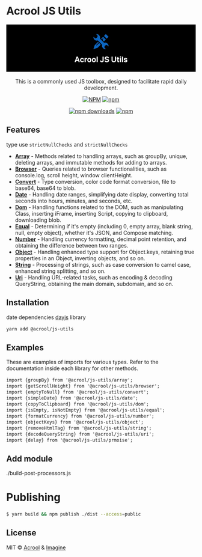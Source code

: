 # Acrool JS Utils

<a href="https://acrool-js-utils.pages.dev/" title="Acrool JS Utils - This is a commonly used JS toolbox, designed to facilitate rapid daily development.">
    <img src="https://raw.githubusercontent.com/acrool/acrool-js-utils/main/example/public/og.webp" alt="Acrool JS Utils Logo"/>
</a>

<p align="center">
    This is a commonly used JS toolbox, designed to facilitate rapid daily development.
</p>

<div align="center">

[![NPM](https://img.shields.io/npm/v/@acrool/js-utils.svg?style=for-the-badge)](https://www.npmjs.com/package/@acrool/js-utils)
[![npm](https://img.shields.io/npm/l/@acrool/js-utils?style=for-the-badge)](https://github.com/acrool/acrool-js-utils/blob/main/LICENSE)

[![npm downloads](https://img.shields.io/npm/dm/@acrool/js-utils.svg?style=for-the-badge)](https://www.npmjs.com/package/@acrool/js-utils)
[![npm](https://img.shields.io/npm/dt/@acrool/js-utils.svg?style=for-the-badge)](https://www.npmjs.com/package/@acrool/js-utils)

</div>


## Features

type use `strictNullChecks` and `strictNullChecks`

- **[Array](/src/array)** - Methods related to handling arrays, such as groupBy, unique, deleting arrays, and immutable methods for adding to arrays.
- **[Browser](/src/browser)** - Queries related to browser functionalities, such as console.log, scroll height, window clientHeight.
- **[Convert](/src/convert)** - Type conversion, color code format conversion, file to base64, base64 to blob.
- **[Date](/src/date)** - Handling date ranges, simplifying date display, converting total seconds into hours, minutes, and seconds, etc.
- **[Dom](/src/dom)** - Handling functions related to the DOM, such as manipulating Class, inserting iFrame, inserting Script, copying to clipboard, downloading blob.
- **[Equal](/src/equal)** - Determining if it's empty (including 0, empty array, blank string, null, empty object), whether it's JSON, and Compose matching.
- **[Number](/src/number)** - Handling currency formatting, decimal point retention, and obtaining the difference between two ranges.
- **[Object](/src/object)** - Handling enhanced type support for Object.keys, retaining true properties in an Object, inverting objects, and so on.
- **[String](/src/string)** - Processing of strings, such as case conversion to camel case, enhanced string splitting, and so on.
- **[Uri](/src/uri)** - Handling URL-related tasks, such as encoding & decoding QueryString, obtaining the main domain, subdomain, and so on.

## Installation

date dependencies [dayjs](https://day.js.org/) library

```bash
yarn add @acrool/js-utils
```

## Examples

These are examples of imports for various types. Refer to the documentation inside each library for other methods.

```tsx
import {groupBy} from '@acrool/js-utils/array';
import {getScrollHeight} from '@acrool/js-utils/browser';
import {emptyToNull} from '@acrool/js-utils/convert';
import {simpleDate} from '@acrool/js-utils/date';
import {copyToClipboard} from '@acrool/js-utils/dom';
import {isEmpty, isNotEmpty} from '@acrool/js-utils/equal';
import {formatCurrency} from '@acrool/js-utils/number';
import {objectKeys} from '@acrool/js-utils/object';
import {removeHtmlTag} from '@acrool/js-utils/string';
import {decodeQueryString} from '@acrool/js-utils/uri';
import {delay} from '@acrool/js-utils/prmoise';
```

## Add module
./build-post-processors.js


# Publishing

```bash
$ yarn build && npm publish ./dist --access=public
```

## License

MIT © [Acrool](https://github.com/acrool) & [Imagine](https://github.com/imagine10255)

